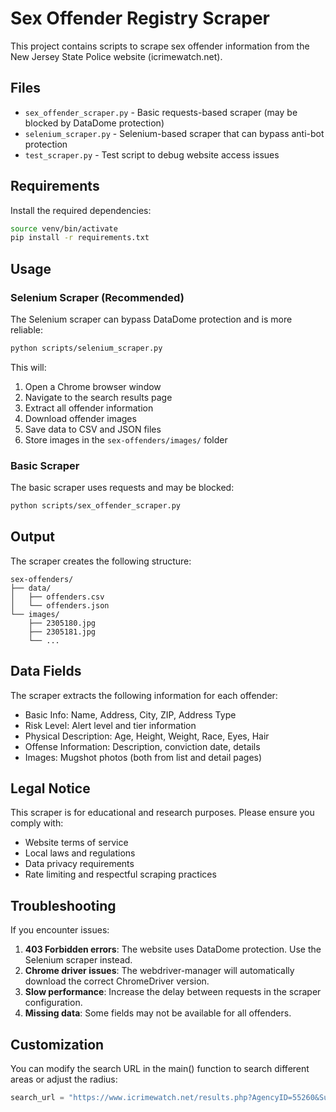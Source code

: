 # Sex Offender Registry Scraper

This project contains scripts to scrape sex offender information from the New Jersey State Police website (icrimewatch.net).

## Files

- `sex_offender_scraper.py` - Basic requests-based scraper (may be blocked by DataDome protection)
- `selenium_scraper.py` - Selenium-based scraper that can bypass anti-bot protection
- `test_scraper.py` - Test script to debug website access issues

## Requirements

Install the required dependencies:

```bash
source venv/bin/activate
pip install -r requirements.txt
```

## Usage

### Selenium Scraper (Recommended)

The Selenium scraper can bypass DataDome protection and is more reliable:

```bash
python scripts/selenium_scraper.py
```

This will:
1. Open a Chrome browser window
2. Navigate to the search results page
3. Extract all offender information
4. Download offender images
5. Save data to CSV and JSON files
6. Store images in the `sex-offenders/images/` folder

### Basic Scraper

The basic scraper uses requests and may be blocked:

```bash
python scripts/sex_offender_scraper.py
```

## Output

The scraper creates the following structure:

```
sex-offenders/
├── data/
│   ├── offenders.csv
│   └── offenders.json
└── images/
    ├── 2305180.jpg
    ├── 2305181.jpg
    └── ...
```

## Data Fields

The scraper extracts the following information for each offender:

- Basic Info: Name, Address, City, ZIP, Address Type
- Risk Level: Alert level and tier information
- Physical Description: Age, Height, Weight, Race, Eyes, Hair
- Offense Information: Description, conviction date, details
- Images: Mugshot photos (both from list and detail pages)

## Legal Notice

This scraper is for educational and research purposes. Please ensure you comply with:
- Website terms of service
- Local laws and regulations
- Data privacy requirements
- Rate limiting and respectful scraping practices

## Troubleshooting

If you encounter issues:

1. **403 Forbidden errors**: The website uses DataDome protection. Use the Selenium scraper instead.
2. **Chrome driver issues**: The webdriver-manager will automatically download the correct ChromeDriver version.
3. **Slow performance**: Increase the delay between requests in the scraper configuration.
4. **Missing data**: Some fields may not be available for all offenders.

## Customization

You can modify the search URL in the main() function to search different areas or adjust the radius:

```python
search_url = "https://www.icrimewatch.net/results.php?AgencyID=55260&SubmitAddrSearch=1&AddrStreet=YOUR_STREET&AddrCity=YOUR_CITY&AddrState=31&AddrZip=YOUR_ZIP&AddrZipPlus=YOUR_ZIP&whichaddr=home_addr%7Ctemp_addr&excludeIncarcerated=0&radius=5"
```
